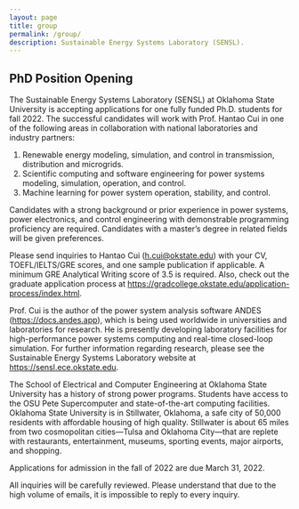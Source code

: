 ```yaml
---
layout: page
title: group
permalink: /group/
description: Sustainable Energy Systems Laboratory (SENSL).
---
```


## PhD Position Opening

The Sustainable Energy Systems Laboratory (SENSL) at Oklahoma State University is accepting applications for one fully funded Ph.D. students for fall 2022. The successful candidates will work with Prof. Hantao Cui in one of the following areas in collaboration with national laboratories and industry partners:

1.	Renewable energy modeling, simulation, and control in transmission, distribution and microgrids.
2.	Scientific computing and software engineering for power systems modeling, simulation, operation, and control.
3.	Machine learning for power system operation, stability, and control.

Candidates with a strong background or prior experience in power systems, power electronics, and control engineering with demonstrable programming proficiency are required. Candidates with a master’s degree in related fields will be given preferences.

Please send inquiries to Hantao Cui (h.cui@okstate.edu) with your CV, TOEFL/IELTS/GRE scores, and one sample publication if applicable. A minimum GRE Analytical Writing score of 3.5 is required. Also, check out the graduate application process at https://gradcollege.okstate.edu/application-process/index.html.

Prof. Cui is the author of the power system analysis software ANDES (https://docs.andes.app), which is being used worldwide in universities and laboratories for research. He is presently developing laboratory facilities for high-performance power systems computing and real-time closed-loop simulation. For further information regarding research, please see the Sustainable Energy Systems Laboratory website at https://sensl.ece.okstate.edu.

The School of Electrical and Computer Engineering at Oklahoma State University has a history of strong power programs. Students have access to the OSU Pete Supercomputer and state-of-the-art computing facilities. Oklahoma State University is in Stillwater, Oklahoma, a safe city of 50,000 residents with affordable housing of high quality. Stillwater is about 65 miles from two cosmopolitan cities—Tulsa and Oklahoma City—that are replete with restaurants, entertainment, museums, sporting events, major airports, and shopping.

Applications for admission in the fall of 2022 are due March 31, 2022.

All inquiries will be carefully reviewed. Please understand that due to the high volume of emails, it is impossible to reply to every inquiry.
